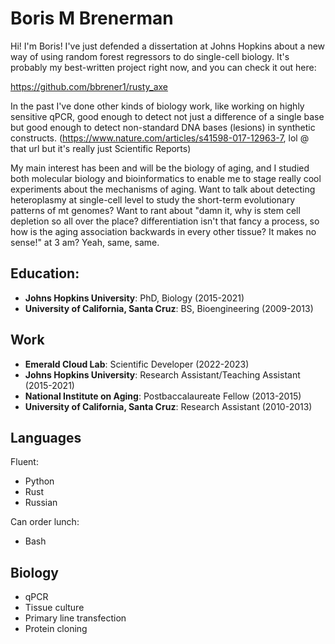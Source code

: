 # Boris M Brenerman

Hi! I'm Boris! I've just defended a dissertation at Johns Hopkins about a new way of using random forest regressors to do single-cell biology. It's probably my best-written project right now, and you can check it out here:

https://github.com/bbrener1/rusty_axe

In the past I've done other kinds of biology work, like working on highly sensitive qPCR, good enough to detect not just a difference of a single base but good enough to detect non-standard DNA bases (lesions) in synthetic constructs. (https://www.nature.com/articles/s41598-017-12963-7, lol @ that url but it's really just Scientific Reports) 

My main interest has been and will be the biology of aging, and I studied both molecular biology and bioinformatics to enable me to stage really cool experiments about the mechanisms of aging. Want to talk about detecting heteroplasmy at single-cell level to study the short-term evolutionary patterns of mt genomes? Want to rant about "damn it, why is stem cell depletion so all over the place? differentiation isn't that fancy a process, so how is the aging association backwards in every other tissue? It makes no sense!" at 3 am? Yeah, same, same. 

## Education:

* **Johns Hopkins University**: PhD, Biology (2015-2021)
* **University of California, Santa Cruz**: BS, Bioengineering (2009-2013)

## Work

* **Emerald Cloud Lab**: Scientific Developer (2022-2023)
* **Johns Hopkins University**: Research Assistant/Teaching Assistant (2015-2021)
* **National Institute on Aging**: Postbaccalaureate Fellow (2013-2015)
* **University of California, Santa Cruz**: Research Assistant (2010-2013)

## Languages

Fluent:
* Python
* Rust
* Russian

Can order lunch:
* Bash

## Biology
* qPCR
* Tissue culture
* Primary line transfection
* Protein cloning

<!--
**bbrener1/bbrener1** is a ✨ _special_ ✨ repository because its `README.md` (this file) appears on your GitHub profile.

Here are some ideas to get you started:

- 🔭 I’m currently working on ...
- 🌱 I’m currently learning ...
- 👯 I’m looking to collaborate on ...
- 🤔 I’m looking for help with ...
- 💬 Ask me about ...
- 📫 How to reach me: ...
- 😄 Pronouns: ...
- ⚡ Fun fact: ...
-->
